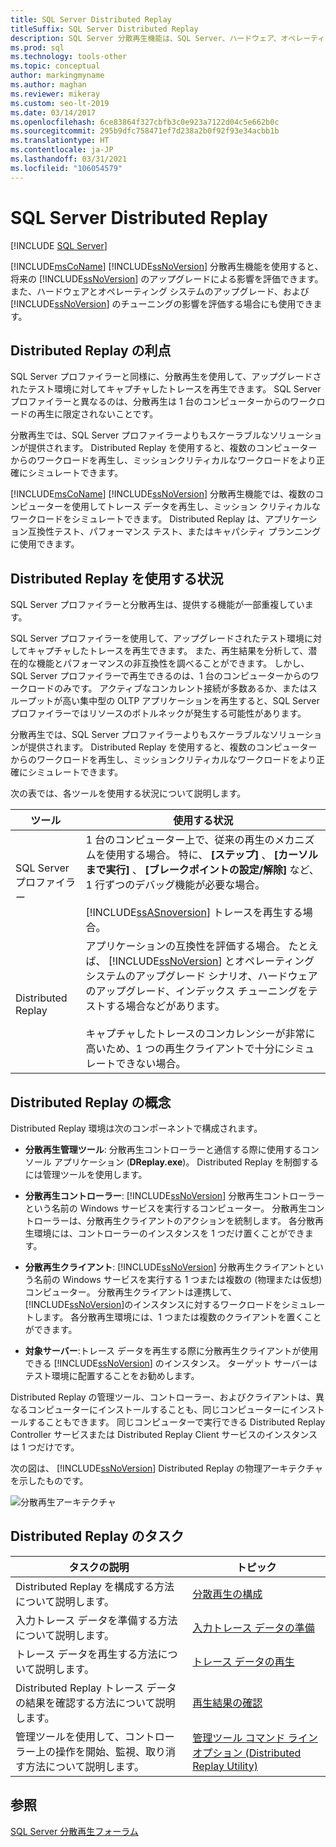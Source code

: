 ```yaml
---
title: SQL Server Distributed Replay
titleSuffix: SQL Server Distributed Replay
description: SQL Server 分散再生機能は、SQL Server、ハードウェア、オペレーティング システムの将来的なアップグレードと、SQL Server のチューニングの影響を評価するために役立ちます。
ms.prod: sql
ms.technology: tools-other
ms.topic: conceptual
author: markingmyname
ms.author: maghan
ms.reviewer: mikeray
ms.custom: seo-lt-2019
ms.date: 03/14/2017
ms.openlocfilehash: 6ce83864f327cbfb3c0e923a7122d04c5e662b0c
ms.sourcegitcommit: 295b9dfc758471ef7d238a2b0f92f93e34acbb1b
ms.translationtype: HT
ms.contentlocale: ja-JP
ms.lasthandoff: 03/31/2021
ms.locfileid: "106054579"
---
```

# <a name="sql-server-distributed-replay"></a>SQL Server Distributed Replay

 [!INCLUDE [SQL Server](../../includes/applies-to-version/sqlserver.md)]

[!INCLUDE[msCoName](../../includes/msconame-md.md)] [!INCLUDE[ssNoVersion](../../includes/ssnoversion-md.md)] 分散再生機能を使用すると、将来の [!INCLUDE[ssNoVersion](../../includes/ssnoversion-md.md)] のアップグレードによる影響を評価できます。 また、ハードウェアとオペレーティング システムのアップグレード、および [!INCLUDE[ssNoVersion](../../includes/ssnoversion-md.md)] のチューニングの影響を評価する場合にも使用できます。

## <a name="benefits-of-distributed-replay"></a>Distributed Replay の利点

SQL Server プロファイラーと同様に、分散再生を使用して、アップグレードされたテスト環境に対してキャプチャしたトレースを再生できます。 SQL Server プロファイラーと異なるのは、分散再生は 1 台のコンピューターからのワークロードの再生に限定されないことです。

分散再生では、SQL Server プロファイラーよりもスケーラブルなソリューションが提供されます。 Distributed Replay を使用すると、複数のコンピューターからのワークロードを再生し、ミッションクリティカルなワークロードをより正確にシミュレートできます。

[!INCLUDE[msCoName](../../includes/msconame-md.md)] [!INCLUDE[ssNoVersion](../../includes/ssnoversion-md.md)] 分散再生機能では、複数のコンピューターを使用してトレース データを再生し、ミッション クリティカルなワークロードをシミュレートできます。 Distributed Replay は、アプリケーション互換性テスト、パフォーマンス テスト、またはキャパシティ プランニングに使用できます。

## <a name="when-to-use-distributed-replay"></a>Distributed Replay を使用する状況

SQL Server プロファイラーと分散再生は、提供する機能が一部重複しています。

SQL Server プロファイラーを使用して、アップグレードされたテスト環境に対してキャプチャしたトレースを再生できます。 また、再生結果を分析して、潜在的な機能とパフォーマンスの非互換性を調べることができます。 しかし、SQL Server プロファイラーで再生できるのは、1 台のコンピューターからのワークロードのみです。 アクティブなコンカレント接続が多数あるか、またはスループットが高い集中型の OLTP アプリケーションを再生すると、SQL Server プロファイラーではリソースのボトルネックが発生する可能性があります。

分散再生では、SQL Server プロファイラーよりもスケーラブルなソリューションが提供されます。 Distributed Replay を使用すると、複数のコンピューターからのワークロードを再生し、ミッションクリティカルなワークロードをより正確にシミュレートできます。

次の表では、各ツールを使用する状況について説明します。

|ツール|使用する状況|
|----------|---------------|
| SQL Server プロファイラー | 1 台のコンピューター上で、従来の再生のメカニズムを使用する場合。 特に、 **[ステップ]** 、 **[カーソルまで実行]** 、 **[ブレークポイントの設定/解除]** など、1 行ずつのデバッグ機能が必要な場合。<br /><br /> [!INCLUDE[ssASnoversion](../../includes/ssasnoversion-md.md)] トレースを再生する場合。 |
| Distributed Replay |アプリケーションの互換性を評価する場合。 たとえば、 [!INCLUDE[ssNoVersion](../../includes/ssnoversion-md.md)] とオペレーティング システムのアップグレード シナリオ、ハードウェアのアップグレード、インデックス チューニングをテストする場合などがあります。<br /><br /> キャプチャしたトレースのコンカレンシーが非常に高いため、1 つの再生クライアントで十分にシミュレートできない場合。|  

## <a name="distributed-replay-concepts"></a>Distributed Replay の概念

Distributed Replay 環境は次のコンポーネントで構成されます。  

- **分散再生管理ツール**: 分散再生コントローラーと通信する際に使用するコンソール アプリケーション (**DReplay.exe**)。 Distributed Replay を制御するには管理ツールを使用します。  

- **分散再生コントローラー**: [!INCLUDE[ssNoVersion](../../includes/ssnoversion-md.md)] 分散再生コントローラーという名前の Windows サービスを実行するコンピューター。 分散再生コントローラーは、分散再生クライアントのアクションを統制します。 各分散再生環境には、コントローラーのインスタンスを 1 つだけ置くことができます。  

- **分散再生クライアント**: [!INCLUDE[ssNoVersion](../../includes/ssnoversion-md.md)] 分散再生クライアントという名前の Windows サービスを実行する 1 つまたは複数の (物理または仮想) コンピューター。 分散再生クライアントは連携して、 [!INCLUDE[ssNoVersion](../../includes/ssnoversion-md.md)]のインスタンスに対するワークロードをシミュレートします。 各分散再生環境には、1 つまたは複数のクライアントを置くことができます。  

- **対象サーバー**:トレース データを再生する際に分散再生クライアントが使用できる [!INCLUDE[ssNoVersion](../../includes/ssnoversion-md.md)] のインスタンス。 ターゲット サーバーはテスト環境に配置することをお勧めします。

Distributed Replay の管理ツール、コントローラー、およびクライアントは、異なるコンピューターにインストールすることも、同じコンピューターにインストールすることもできます。 同じコンピューターで実行できる Distributed Replay Controller サービスまたは Distributed Replay Client サービスのインスタンスは 1 つだけです。

次の図は、 [!INCLUDE[ssNoVersion](../../includes/ssnoversion-md.md)] Distributed Replay の物理アーキテクチャを示したものです。  

![分散再生アーキテクチャ](../../tools/distributed-replay/media/distributedreplayarch.gif "分散再生アーキテクチャ")  

## <a name="distributed-replay-tasks"></a>Distributed Replay のタスク

|タスクの説明|トピック|  
|----------------------|-----------|
| Distributed Replay を構成する方法について説明します。 | [分散再生の構成](../../tools/distributed-replay/configure-distributed-replay.md) |
| 入力トレース データを準備する方法について説明します。 | [入力トレース データの準備](../../tools/distributed-replay/prepare-the-input-trace-data.md) |
| トレース データを再生する方法について説明します。 |[トレース データの再生](../../tools/distributed-replay/replay-trace-data.md) | 
| Distributed Replay トレース データの結果を確認する方法について説明します。 |[再生結果の確認](../../tools/distributed-replay/review-the-replay-results.md)|
| 管理ツールを使用して、コントローラー上の操作を開始、監視、取り消す方法について説明します。 | [管理ツール コマンド ライン オプション &#40;Distributed Replay Utility&#41;](../../tools/distributed-replay/administration-tool-command-line-options-distributed-replay-utility.md) |

## <a name="see-also"></a>参照

[SQL Server 分散再生フォーラム](https://social.technet.microsoft.com/Forums/sl/sqldru/)